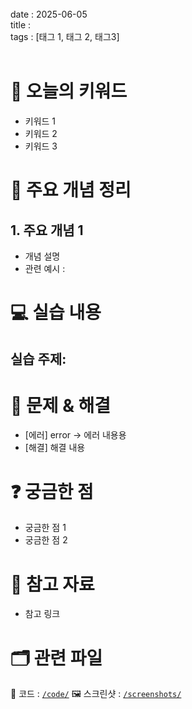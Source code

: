 
<br>
date : 2025-06-05 <br>
title : <br>
tags : [태그 1, 태그 2, 태그3] <br>
<br>

# 📌 오늘의 키워드

- 키워드 1
- 키워드 2
- 키워드 3

# 🧠 주요 개념 정리

## 1. 주요 개념 1
- 개념 설명
- 관련 예시 :

# 💻 실습 내용

## 실습 주제: 

# 🐛 문제 & 해결

- [에러] error → 에러 내용용
- [해결] 해결 내용

# ❓ 궁금한 점

- 궁금한 점 1
- 궁금한 점 2

# 🔗 참고 자료

- 참고 링크

# 🗂 관련 파일

📁 코드 : [`/code/`](../code/)
🖼 스크린샷 : [`/screenshots/`](../screenshots/)

